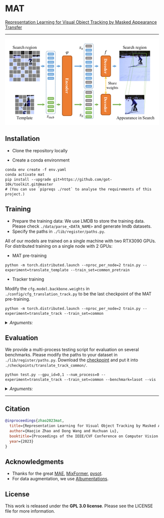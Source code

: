 # MAT
[Representation Learning for Visual Object Tracking by Masked Appearance Transfer](./misc/CVPR_23_MAT_Final.pdf)


---

![MAT](./misc/MAT.png)

## **Installation**

- Clone the repository locally

- Create a conda environment

```commandline
conda env create -f env.yaml
conda activate mat
pip install --upgrade git+https://github.com/got-10k/toolkit.git@master
# (You can use `pipreqs ./root` to analyse the requirements of this project.)
```



## **Training**

- Prepare the training data:
  We use LMDB to store the training data. Please check `./data/parse_<DATA_NAME>` and generate lmdb datasets.
- Specify the paths in `./lib/register/paths.py`.

All of our models are trained on a single machine with two RTX3090 GPUs. For distributed training on a single node with 2 GPUs:

- MAT pre-training
```commandline
python -m torch.distributed.launch --nproc_per_node=2 train.py --experiment=translate_template --train_set=common_pretrain
```
- Tracker training

Modify the `cfg.model.backbone.weights` in `./config/cfg_translation_track.py` to be the last checkpoint of the MAT pre-training.
```commandline
python -m torch.distributed.launch --nproc_per_node=2 train.py --experiment=translate_track --train_set=common
```

<details>
<summary><i>Arguments:</i></summary>

- `-e` or `--experiment`:         the name of experiment -- check `./lib/register/experiments.py` to get more
  information about each experiment.
- `-t` or `--train_set`:          the name of train set -- check `./lib/register/dataset.py` to get more information
  about each train set.
- `--resume_epoch`:       resume from which epoch -- for example, `100` indicates we load `checkpoint_100.pth` and
  resume training.
- `--pretrain_name`:      the full name of the pre-trained model file -- for example, `checkpoint_100.pth` indicates we
  load `./pretrain/checkpoint_100.pth`.
- `--pretrain_lr_mult`:   pretrain_lr = pretrain_lr_mult * base_lr -- load pre-trained weights and fine tune these
  parameters with `pretrain_lr`.
- `--pretrain_exclude`:   the keyword of the name of pre-trained parameters that we want to discard -- for
  example, `head` indicates we do not load the pre-trained weights whose name contains `head`.
- `--gpu_id`:             CUDA_VISIBLE_DEVICES
- `--find_unused`:        used in DDP mode

</details>







## **Evaluation**

We provide a multi-process testing script for evaluation on several benchmarks.
Please modify the paths to your dataset in `./lib/register/paths.py`.
Download the [checkpoint](https://drive.google.com/file/d/1rQ_hWsd0ZlBax224V443M42aNGasfKdR/view?usp=share_link) and put it into `./checkpoints/translate_track_common/`.
```shell
python test.py --gpu_id=0,1 --num_process=0 --experiment=translate_track --train_set=common --benchmark=lasot --vis
```

<details>
<summary><i>Arguments:</i></summary>

- `-e` or `--experiment`:         the name of experiment -- check `./lib/register/experiments.py` to get more
  information about each experiment.
- `-t` or `--train_set`:          the name of train set -- check `./lib/register/dataset.py` to get more information
  about each train set.
- `-b` or `--benchmark`:          the name of benchmark -- check `./lib/register/benchmarks.py` to get more information
  about each benchmark.
- `--test_epoch`:         ckp of which epoch -- the default value is `300` indicates we load weights from the last epoch.
- `--num_process`:        max processes each time, set 0 for single-process test.
- `--gpu_id`:             CUDA_VISIBLE_DEVICES
- `--vis`:                show tracking result.

</details>





---

## Citation

```bibtex
@inproceedings{zhao2023mat,
  title={Representation Learning for Visual Object Tracking by Masked Appearance Transfer},
  author={Haojie Zhao and Dong Wang and Huchuan Lu},
  booktitle={Proceedings of the IEEE/CVF Conference on Computer Vision and Pattern Recognition},
  year={2023}
}
```

## **Acknowledgments**

- Thanks for the great [MAE](https://github.com/facebookresearch/mae),
[MixFormer](https://github.com/MCG-NJU/MixFormer),
[pysot](https://github.com/STVIR/pysot).
- For data augmentation, we use [Albumentations](https://github.com/albumentations-team/albumentations).


## **License**

This work is released under the **GPL 3.0 license**. Please see the
LICENSE file for more information.


